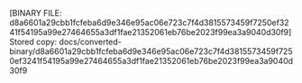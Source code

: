 [BINARY FILE: d8a6601a29cbb1fcfeba6d9e346e95ac06e723c7f4d3815573459f7250ef3241f54195a99e27464655a3df1fae21352061eb76be2023f99ea3a9040d30f9]
Stored copy: docs/converted-binary/d8a6601a29cbb1fcfeba6d9e346e95ac06e723c7f4d3815573459f7250ef3241f54195a99e27464655a3df1fae21352061eb76be2023f99ea3a9040d30f9
